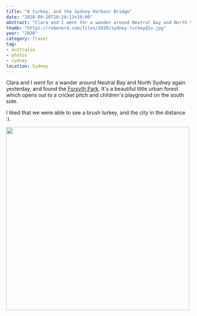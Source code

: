 ```yaml
---
title: "A turkey, and the Sydney Harbour Bridge"
date: "2020-09-20T10:20:13+10:00"
abstract: "Clara and I went for a wander around Neutral Bay and North Sydney again yesterday, and found the beautiful little Forsyth Park"
thumb: "https://rubenerd.com/files/2020/sydney-turkey@1x.jpg"
year: "2020"
category: Travel
tag:
- australia
- photos
- sydney
location: Sydney
---
```

Clara and I went for a wander around Neutral Bay and North Sydney again yesterday, and found the [Forsyth Park](https://www.northsydney.nsw.gov.au/Recreation_Facilities/Sports_Sportsgrounds/Sportsgrounds/Forsyth_Park). It's a beautiful little urban forest which opens out to a cricket pitch and children's playground on the south side. 

I liked that we were able to see a brush turkey, and the city in the distance :).

<p><img src="https://rubenerd.com/files/2020/sydney-turkey@1x.jpg" srcset="https://rubenerd.com/files/2020/sydney-turkey@1x.jpg 1x, https://rubenerd.com/files/2020/sydney-turkey@2x.jpg 2x" alt="" style="width:500px" /></p>

